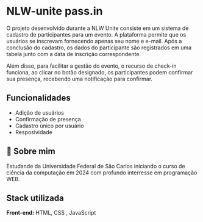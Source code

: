 
# NLW-unite pass.in

O projeto desenvolvido durante a NLW Unite consiste em um sistema de cadastro de participantes para um evento. A plataforma permite que os usuários se inscrevam fornecendo apenas seu nome e e-mail. Após a conclusão do cadastro, os dados do participante são registrados em uma tabela junto com a data de inscrição correspondente.

Além disso, para facilitar a gestão do evento, o recurso de check-in funciona, ao clicar no botão designado, os participantes podem confirmar sua presença, recebendo uma notificação para confirmar.


## Funcionalidades

- Adição de usuários
- Confirmação de presença
- Cadastro único por usuário
- Resposividade


## 🚀 Sobre mim
Estudande da Universidade Federal de São Carlos iniciando o curso de ciência da computação em 2024 com profundo interresse em programação WEB.


## Stack utilizada

**Front-end:** HTML, CSS , JavaScript


